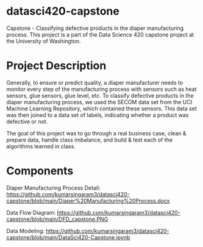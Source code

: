 # datasci420-capstone
Capstone - Classifying defective products in the diaper manufacturing process. This project is a part of the Data Science 420 capstone project at the University of Washington.

# Project Description

Generally, to ensure or predict quality, a diaper manufacturer needs to monitor every step of the manufacturing process with sensors such as heat sensors, glue sensors, glue level, etc. To classify defective products in the diaper manufacturing process, we used the SECOM data set from the UCI Machine Learning Repository, which contained these sensors. This data set was then joined to a data set of labels, indicating whether a product was defective or not. 

The goal of this project was to go through a real business case, clean & prepare data, handle class imbalance, and build & test each of the algorithms learned in class.

# Components

Diaper Manufacturing Process Detail:
https://github.com/kumarsingaram3/datasci420-capstone/blob/main/Diaper%20Manufacturing%20Process.docx

Data Flow Diagram:
https://github.com/kumarsingaram3/datasci420-capstone/blob/main/DFD_capstone.PNG

Data Modeling:
https://github.com/kumarsingaram3/datasci420-capstone/blob/main/DataSci420-Capstone.ipynb



